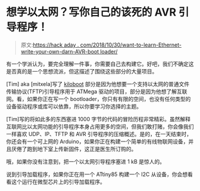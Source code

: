 # 想学以太网？写你自己的该死的 AVR 引导程序！

> 原文:[https://hack aday . com/2018/10/30/want-to-learn-Ethernet-write-your-own-darn-AVR-boot loader/](https://hackaday.com/2018/10/30/want-to-learn-ethernet-write-your-own-darn-avr-bootloader/)

有一个学派认为，要完全理解一件事，你需要自己去构建它。好吧，我们不确定这是否真的是一个思想流派，但这描述了围绕这些部分的大量项目。

[Tim] aka [mitxela]写了 [kiloboot](https://mitxela.com/projects/kiloboot) 部分是因为他想要一个支持以太网的普通文件传输协议(TFTP)引导程序用于 ATMega 驱动的项目，部分是因为他想了解互联网。看，如果你正在写一个 bootloader，你只有有限的空间，也没有任何类型的设备驱动程序或库可以依靠，所以你要学习你选择的主题。

[Tim]写的将如此多的东西塞进 1000 字节的代码的冒险历程非常精彩。虽然解释互联网比以太网功能的引导程序本身占用更多的空间，但我们敢打赌，你会像我们一样喜欢 UDP、IP、TFTP 和 AVR 引导程序的压缩概述。是的，在一天结束时，你还会有一个可上网的 Arduino，如果你正在构建一个简单的有线物联网设备，并且厌倦了跑到地下室上传新固件，这正是医生所订购的。

哦，如果你没有注意到，把一个以太网引导程序塞进 1 kB 是惊人的。

说到引导加载程序，如果你正在用一个 ATtiny85 构建一个 I2C 从设备，你会想看看这个运行在微型芯片上的引导加载程序。